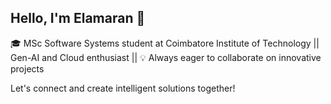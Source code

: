  ## Hello, I'm Elamaran 👋

🎓 MSc Software Systems student at Coimbatore Institute of Technology
||  Gen-AI and Cloud enthusiast || 
💡 Always eager to collaborate on innovative projects

Let's connect and create intelligent solutions together!

<!---
ElamaranV/ElamaranV is a ✨ special ✨ repository because its `README.md` (this file) appears on your GitHub profile.
You can click the Preview link to take a look at your changes.
--->

